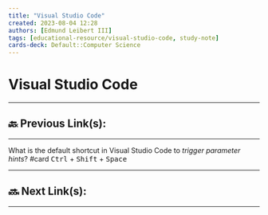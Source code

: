 ```yaml
---
title: "Visual Studio Code"
created: 2023-08-04 12:28
authors: [Edmund Leibert III]
tags: [educational-resource/visual-studio-code, study-note]
cards-deck: Default::Computer Science
---
```


# Visual Studio Code

---

## 🔙 Previous Link(s):

---

What is the default shortcut in Visual Studio Code to *trigger parameter hints*?
#card 
<kbd>Ctrl</kbd> + <kbd>Shift</kbd> + <kbd>Space</kbd>

---

## 🔜 Next Link(s):

---